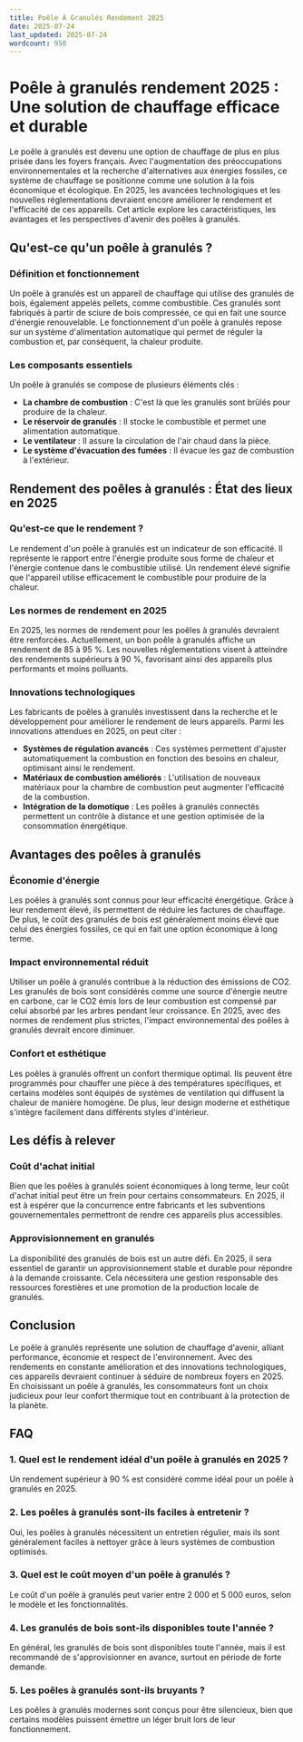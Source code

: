 ```yaml
---
title: Poêle À Granulés Rendement 2025
date: 2025-07-24
last_updated: 2025-07-24
wordcount: 950
---
```


# Poêle à granulés rendement 2025 : Une solution de chauffage efficace et durable

Le poêle à granulés est devenu une option de chauffage de plus en plus prisée dans les foyers français. Avec l'augmentation des préoccupations environnementales et la recherche d'alternatives aux énergies fossiles, ce système de chauffage se positionne comme une solution à la fois économique et écologique. En 2025, les avancées technologiques et les nouvelles réglementations devraient encore améliorer le rendement et l'efficacité de ces appareils. Cet article explore les caractéristiques, les avantages et les perspectives d'avenir des poêles à granulés.

## Qu'est-ce qu'un poêle à granulés ?

### Définition et fonctionnement

Un poêle à granulés est un appareil de chauffage qui utilise des granulés de bois, également appelés pellets, comme combustible. Ces granulés sont fabriqués à partir de sciure de bois compressée, ce qui en fait une source d'énergie renouvelable. Le fonctionnement d'un poêle à granulés repose sur un système d'alimentation automatique qui permet de réguler la combustion et, par conséquent, la chaleur produite.

### Les composants essentiels

Un poêle à granulés se compose de plusieurs éléments clés :

- **La chambre de combustion** : C'est là que les granulés sont brûlés pour produire de la chaleur.
- **Le réservoir de granulés** : Il stocke le combustible et permet une alimentation automatique.
- **Le ventilateur** : Il assure la circulation de l'air chaud dans la pièce.
- **Le système d'évacuation des fumées** : Il évacue les gaz de combustion à l'extérieur.

## Rendement des poêles à granulés : État des lieux en 2025

### Qu'est-ce que le rendement ?

Le rendement d'un poêle à granulés est un indicateur de son efficacité. Il représente le rapport entre l'énergie produite sous forme de chaleur et l'énergie contenue dans le combustible utilisé. Un rendement élevé signifie que l'appareil utilise efficacement le combustible pour produire de la chaleur.

### Les normes de rendement en 2025

En 2025, les normes de rendement pour les poêles à granulés devraient être renforcées. Actuellement, un bon poêle à granulés affiche un rendement de 85 à 95 %. Les nouvelles réglementations visent à atteindre des rendements supérieurs à 90 %, favorisant ainsi des appareils plus performants et moins polluants.

### Innovations technologiques

Les fabricants de poêles à granulés investissent dans la recherche et le développement pour améliorer le rendement de leurs appareils. Parmi les innovations attendues en 2025, on peut citer :

- **Systèmes de régulation avancés** : Ces systèmes permettent d'ajuster automatiquement la combustion en fonction des besoins en chaleur, optimisant ainsi le rendement.
- **Matériaux de combustion améliorés** : L'utilisation de nouveaux matériaux pour la chambre de combustion peut augmenter l'efficacité de la combustion.
- **Intégration de la domotique** : Les poêles à granulés connectés permettent un contrôle à distance et une gestion optimisée de la consommation énergétique.

## Avantages des poêles à granulés

### Économie d'énergie

Les poêles à granulés sont connus pour leur efficacité énergétique. Grâce à leur rendement élevé, ils permettent de réduire les factures de chauffage. De plus, le coût des granulés de bois est généralement moins élevé que celui des énergies fossiles, ce qui en fait une option économique à long terme.

### Impact environnemental réduit

Utiliser un poêle à granulés contribue à la réduction des émissions de CO2. Les granulés de bois sont considérés comme une source d'énergie neutre en carbone, car le CO2 émis lors de leur combustion est compensé par celui absorbé par les arbres pendant leur croissance. En 2025, avec des normes de rendement plus strictes, l'impact environnemental des poêles à granulés devrait encore diminuer.

### Confort et esthétique

Les poêles à granulés offrent un confort thermique optimal. Ils peuvent être programmés pour chauffer une pièce à des températures spécifiques, et certains modèles sont équipés de systèmes de ventilation qui diffusent la chaleur de manière homogène. De plus, leur design moderne et esthétique s'intègre facilement dans différents styles d'intérieur.

## Les défis à relever

### Coût d'achat initial

Bien que les poêles à granulés soient économiques à long terme, leur coût d'achat initial peut être un frein pour certains consommateurs. En 2025, il est à espérer que la concurrence entre fabricants et les subventions gouvernementales permettront de rendre ces appareils plus accessibles.

### Approvisionnement en granulés

La disponibilité des granulés de bois est un autre défi. En 2025, il sera essentiel de garantir un approvisionnement stable et durable pour répondre à la demande croissante. Cela nécessitera une gestion responsable des ressources forestières et une promotion de la production locale de granulés.

## Conclusion

Le poêle à granulés représente une solution de chauffage d'avenir, alliant performance, économie et respect de l'environnement. Avec des rendements en constante amélioration et des innovations technologiques, ces appareils devraient continuer à séduire de nombreux foyers en 2025. En choisissant un poêle à granulés, les consommateurs font un choix judicieux pour leur confort thermique tout en contribuant à la protection de la planète.

## FAQ

### 1. Quel est le rendement idéal d'un poêle à granulés en 2025 ?

Un rendement supérieur à 90 % est considéré comme idéal pour un poêle à granulés en 2025.

### 2. Les poêles à granulés sont-ils faciles à entretenir ?

Oui, les poêles à granulés nécessitent un entretien régulier, mais ils sont généralement faciles à nettoyer grâce à leurs systèmes de combustion optimisés.

### 3. Quel est le coût moyen d'un poêle à granulés ?

Le coût d'un poêle à granulés peut varier entre 2 000 et 5 000 euros, selon le modèle et les fonctionnalités.

### 4. Les granulés de bois sont-ils disponibles toute l'année ?

En général, les granulés de bois sont disponibles toute l'année, mais il est recommandé de s'approvisionner en avance, surtout en période de forte demande.

### 5. Les poêles à granulés sont-ils bruyants ?

Les poêles à granulés modernes sont conçus pour être silencieux, bien que certains modèles puissent émettre un léger bruit lors de leur fonctionnement.